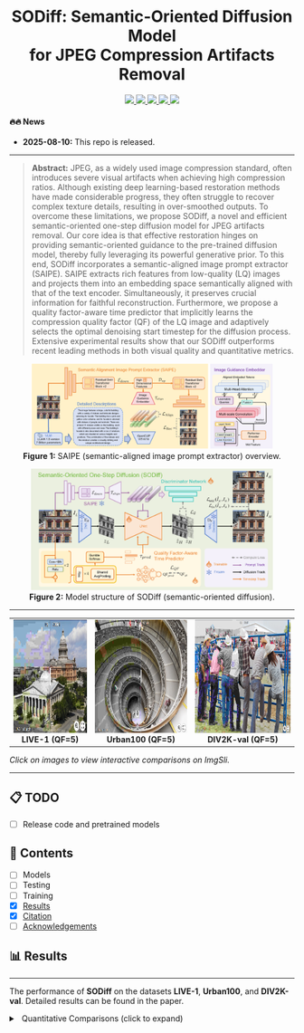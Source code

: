 <h1 align="center">
  SODiff: Semantic-Oriented Diffusion Model <br>
  for JPEG Compression Artifacts Removal 
</h1>

<p align="center">
  <a href="https://arxiv.org/abs/2508.07346">
    <img src="https://img.shields.io/badge/Paper-arXiv-red?logo=arxiv&logoSvg">
  </a>
  <a href="https://github.com/frakenation/SODiff/releases/download/Paper/supp.pdf">
    <img src="https://img.shields.io/badge/Supplementary_material-Paper-orange.svg">
  </a>
  <a href="https://github.com/frakenation/SODiff/releases">
    <img src="https://img.shields.io/github/downloads/frakenation/SODiff/total.svg">
  </a>
  <a href="https://github.com/frakenation/SODiff">
    <img src="https://visitor-badge.laobi.icu/badge?page_id=frakenation.SODiff&right_color=violet">
  </a>
  <a href="https://github.com/frakenation/SODiff">
    <img src="https://img.shields.io/github/stars/frakenation/SODiff?style=social">
  </a>
</p>


#### 🔥🔥 News

- **2025-08-10:** This repo is released.
---

> **Abstract:** JPEG, as a widely used image compression standard, often introduces severe visual artifacts when achieving high compression ratios. Although existing deep learning-based restoration methods have made considerable progress, they often struggle to recover complex texture details, resulting in over-smoothed outputs. To overcome these limitations, we propose SODiff, a novel and efficient semantic-oriented one-step diffusion model for JPEG artifacts removal. Our core idea is that effective restoration hinges on providing semantic-oriented guidance to the pre-trained diffusion model, thereby fully leveraging its powerful generative prior. To this end, SODiff incorporates a semantic-aligned image prompt extractor (SAIPE). SAIPE extracts rich features from low-quality (LQ) images and projects them into an embedding space semantically aligned with that of the text encoder. Simultaneously, it preserves crucial information for faithful reconstruction. Furthermore, we propose a quality factor-aware time predictor that implicitly learns the compression quality factor (QF) of the LQ image and adaptively selects the optimal denoising start timestep for the diffusion process. Extensive experimental results show that our SODiff outperforms recent leading methods in both visual quality and quantitative metrics. 

<p align="center">
  <img src="images/SAIPE.png" alt="SAIPE" style="width:85%;"/><br>
  <b>Figure 1:</b> SAIPE (semantic-aligned image prompt extractor) overview.
</p>

<p align="center">
  <img src="images/SODiff.png" alt="SODiff model architecture" style="width:85%;"/><br>
  <b>Figure 2:</b> Model structure of SODiff (semantic-oriented diffusion).
</p>

---

<table>
  <tr>
    <td align="center">
      <a href="https://imgsli.com/NDA2NDk5"><img src="images/LIVE-1_church.png" height="200"/></a><br>
      <b>LIVE-1 (QF=5)</b>
    </td>
    <td align="center">
      <a href="https://imgsli.com/NDA2NTA2"><img src="images/Urban100_051.png" height="200"/></a><br>
      <b>Urban100 (QF=5)</b>
    </td>
    <td align="center">
      <a href="https://imgsli.com/NDA2NTA5"><img src="images/DIV2K_0804.png" height="200"/></a><br>
      <b>DIV2K-val (QF=5)</b>
    </td>
  </tr>
</table>

*Click on images to view interactive comparisons on ImgSli.*

</div>

---

## 📋 TODO

* [ ] Release code and pretrained models

## 🔗 Contents

- [ ] Models
- [ ] Testing
- [ ] Training
- [x] [Results](#Results)
- [x] [Citation](#Citation)
- [ ] [Acknowledgements](#Acknowledgements)

## <a name="results"></a>📊 Results
---
The performance of **SODiff** on the datasets **LIVE-1**, **Urban100**, and **DIV2K-val**. Detailed results can be found in the paper.

<details>
<summary>&ensp;Quantitative Comparisons (click to expand) </summary>
<li> Results in the Table below show SODiff's performance on different datasets. 
<p align="center">
<img src="images/Table_results.png" >
</p>
</li>
<details>
<summary>&ensp;Visual Comparisons (click to expand) </summary>
<li> Results in the figure below show SODiff's performance on DIV2K-val (QF=1). 
<p align="center">
<img src="images/DIV2K_qf1.png" >
</p>
</li>
<li> Results in the figure below show SODiff's performance on Urban100 (QF=5). 
<p align="center">
<img src="images/Urban100_qf5.png" >
</p>
</li>


## <a name="citation"></a>👉 Citation

If you find the work helpful to your research, please cite the following paper(s).

```
@article{Yang2025sodiff,
    title={{SODiff: Semantic-Oriented Diffusion Model for JPEG Compression Artifacts Removal }},
    author={Yang, Tingyu and Gong, Jue and Guo, Jinpei and Li, Wenbo and Guo, Yong and Gu, Hong and Zhang, Yulun},
    journal={arXiv preprint 2508.07346},
    year={2025}
}
```


